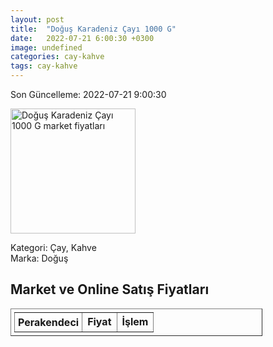 ```yaml
---
layout: post
title:  "Doğuş Karadeniz Çayı 1000 G"
date:   2022-07-21 6:00:30 +0300
image: undefined
categories: cay-kahve
tags: cay-kahve
---
```


Son Güncelleme: 2022-07-21 9:00:30

<img src="undefined" width="200" alt="Doğuş Karadeniz Çayı 1000 G market fiyatları" />

Kategori: Çay, Kahve
<br />
Marka: Doğuş

<h2>Market ve Online Satış Fiyatları</h2>

<table border="1" style="padding: 5px;width:80%;">
  <tr>
    <td style="padding: 5px;"><strong>Perakendeci</strong></td>
    <td><strong>Fiyat</strong></td>
    <td><strong>İşlem</strong></td>
  </tr>
  
</table>

